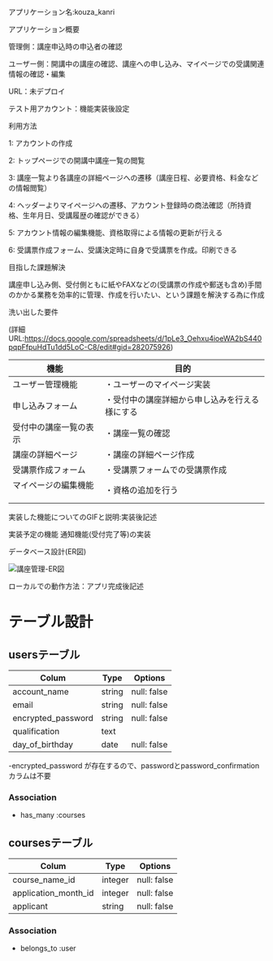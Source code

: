 アプリケーション名:kouza_kanri

アプリケーション概要

管理側：講座申込時の申込者の確認

ユーザー側：開講中の講座の確認、講座への申し込み、マイページでの受講関連情報の確認・編集

URL：未デプロイ

テスト用アカウント：機能実装後設定

利用方法

1: アカウントの作成

2: トップページでの開講中講座一覧の閲覧

3: 講座一覧より各講座の詳細ページへの遷移（講座日程、必要資格、料金などの情報閲覧）

4: ヘッダーよりマイページへの遷移、アカウント登録時の商法確認（所持資格、生年月日、受講履歴の確認ができる）

5: アカウント情報の編集機能、資格取得による情報の更新が行える

6: 受講票作成フォーム、受講決定時に自身で受講票を作成。印刷できる

目指した課題解決

講座申し込み側、受付側ともに紙やFAXなどの(受講票の作成や郵送も含め)手間のかかる業務を効率的に管理、作成を行いたい、という課題を解決する為に作成

洗い出した要件

(詳細URL:https://docs.google.com/spreadsheets/d/1pLe3_Oehxu4ioeWA2bS440pqpFfpuHdTu1dd5LoC-C8/edit#gid=282075926)


| 機能                   　   | 目的                                   |
| -------------------------- | -------------------------------------  |
| ユーザー管理機能      　      | ・ユーザーのマイページ実装　                  |
| 申し込みフォーム            　 | ・受付中の講座詳細から申し込みを行える様にする    | 
| 受付中の講座一覧の表示      　 | ・講座一覧の確認                           |
| 講座の詳細ページ            　| ・講座の詳細ページ作成                       |
| 受講票作成フォーム             | ・受講票フォームでの受講票作成                |
| マイページの編集機能       　　 | ・資格の追加を行う                          |


実装した機能についてのGIFと説明:実装後記述

実装予定の機能	通知機能(受付完了等)の実装








データベース設計(ER図)	




![講座管理-ER図](https://user-images.githubusercontent.com/72481372/102331083-b310cb80-3fcd-11eb-9880-da2e199b7253.png)


ローカルでの動作方法：アプリ完成後記述









# テーブル設計

## usersテーブル

| Colum                       | Type    | Options     |
| --------------------------- | ------- | ----------- |
| account_name                | string  | null: false |
| email                       | string  | null: false | 
| encrypted_password          | string  | null: false |
| qualification　　　          | text    |             |
| day_of_birthday             | date    | null: false |

-encrypted_password が存在するので、passwordとpassword_confirmationカラムは不要

### Association

- has_many :courses


## coursesテーブル

| Colum                       | Type    | Options     |
| --------------------------- | ------- | ----------- |
| course_name_id              | integer | null: false |
| application_month_id        | integer | null: false | 
| applicant                   | string  | null: false |

### Association

- belongs_to :user
